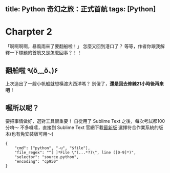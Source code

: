 title: Python 奇幻之旅：正式首航
tags: [Python]
---

# Charpter 2

「啊啊啊啊，暴風雨來了要翻船啦！」
怎麼又回到港口了？
等等，作者你跟我解釋一下標題的首航又是怎麼回事？！！
<!--more-->

## 翻船啦 ٩(ŏ﹏ŏ、)۶

上次造出了一艘小帆船就想橫渡大西洋嗎？
別傻了，**還是回去修練21小時後再來吧！**

## 喔所以呢？

要把事情做好，選對工具很重要！
自從用了 Sublime Text 之後，每次考試都100分唷～
不多囉嗦，直接到 Sublime Text 官網下載[最新版](http://www.sublimetext.com/3)
選擇符合作業系統的版本(也有免安裝版可用～)

```
{
    "cmd": ["python", "-u", "$file"],
    "file_regex": "^[ ]*File \"(...*?)\", line ([0-9]*)",
    "selector": "source.python",
    "encoding": "cp950"
}
```
